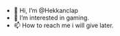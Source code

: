 - 👋 Hi, I’m @Hekkanclap
- 👀 I’m interested in gaming.
- 📫 How to reach me i will give later.

<!---
Hekkanclap/Hekkanclap is a ✨ special ✨ repository because its `README.md` (this file) appears on your GitHub profile.
You can click the Preview link to take a look at your changes.
--->
